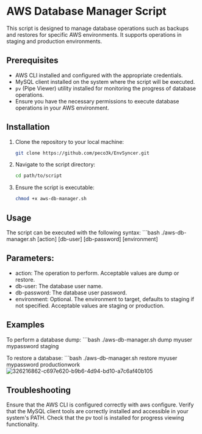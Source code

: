 # AWS Database Manager Script

This script is designed to manage database operations such as backups and restores for specific AWS environments. It supports operations in staging and production environments.

## Prerequisites

- AWS CLI installed and configured with the appropriate credentials.
- MySQL client installed on the system where the script will be executed.
- `pv` (Pipe Viewer) utility installed for monitoring the progress of database operations.
- Ensure you have the necessary permissions to execute database operations in your AWS environment.

## Installation

1. Clone the repository to your local machine:
   ```bash
   git clone https://github.com/peco3k/EnvSyncer.git

2. Navigate to the script directory:
   ```bash
   cd path/to/script

3. Ensure the script is executable:
    ```bash
   chmod +x aws-db-manager.sh

## Usage

The script can be executed with the following syntax:
    ```bash
./aws-db-manager.sh [action] [db-user] [db-password] [environment]

## Parameters:
- action: The operation to perform. Acceptable values are dump or restore.
- db-user: The database user name.
- db-password: The database user password.
- environment: Optional. The environment to target, defaults to staging if not specified. Acceptable values are staging or production.


## Examples

To perform a database dump:
    ```bash
./aws-db-manager.sh dump myuser mypassword staging

To restore a database:
    ```bash
./aws-db-manager.sh restore myuser mypassword productionwork
![326216862-c697e620-b9b6-4d94-bd10-a7c6af40b105](https://github.com/user-attachments/assets/ff556eed-4422-40a0-a717-6c71d85c4ab3)

## Troubleshooting

Ensure that the AWS CLI is configured correctly with aws configure.
Verify that the MySQL client tools are correctly installed and accessible in your system's PATH.
Check that the pv tool is installed for progress viewing functionality.
